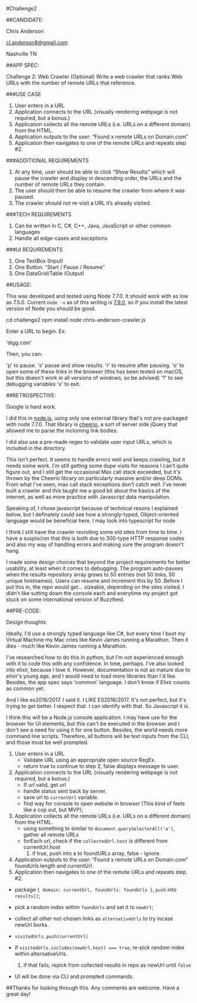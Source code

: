 #Challenge2

##CANDIDATE:

Chris Anderson

cl.anderson8@gmail.com

Nashville TN


##APP SPEC:

Challenge 2: Web Crawler (Optional)
  Write a web crawler that ranks Web URLs with the number of remote URLs that reference.

###USE CASE
  1. User enters in a URL
  2. Application connects to the URL (visually rendering webpage is not required, but a bonus.)
  3. Application collects all the remote URLs (i.e. URLs on a different domain) from the HTML.
  4. Application outputs to the user:
            “Found x remote URLs on Domain.com”
  5. Application then navigates to one of the remote URLs and repeats step #2.

###ADDITIONAL REQUIREMENTS
  1. At any time, user should be able to click “Show Results” which will pause the crawler and
        display in descending order, the URLs and the number of remote URLs they contain.
  2. The user should then be able to resume the crawler from where it was paused.
  3. The crawler should not re-visit a URL it’s already visited.

###TECH REQUIREMENTS
  1. Can be written in C, C#, C++, Java, JavaScript or other common languages
  2. Handle all edge-cases and exceptions

###UI REQUIREMENTS
  1. One TextBox (Input)
  2. One Button: “Start / Pause / Resume”
  3. One DataGrid/Table (Output)


##USAGE:

This was developed and tested using Node 7.7.0. It should work with as low as 7.5.0.
Current `node -v` as of this writing is [7.9.0](https://nodejs.org/en/), so if you install the latest version of Node you should be good.

cd challenge2
npm install
node chris-anderson-crawler.js

Enter a URL to begin. Ex: 

'digg.com'

Then, you can:

'p' to pause.
's' pause and show results.
'r' to resume after pausing.
'o' to open some of these links in the browser (this has been tested on macOS, but this doesn't work in all versions of windows, so be advised)
'?' to see debugging variables
'x' to exit.

##RETROSPECTIVE:

Google is hard work.

I did this in [node.js](https://nodejs.org/dist/latest-v7.x/docs/api/), using only one external library that's not pre-packaged with node 7.7.0. That library is [cheerio](https://github.com/cheeriojs/cheerio), a sort of server side jQuery that allowed me
to parse the incloming link bodies.

I did also use a pre-made regex to validate user input URLs, which is included in the directory.

This isn't perfect. It seems to handle errors well and keeps crawling, but it needs some work. I'm still getting some dupe visits for reasons I can't quite figure out, and I still get the occasional Max call stack exceeded, but it's thrown by the Cheerio library on particularly massive and/or deep DOMs. From what I've seen, max call stack exceptions don't catch well. I've never built a crawler and this taught me a good bit about the basics of the internet, as well as more practice with Javascript data manipulation.

Speaking of, I chose javascript because of technical resons I explained below, but I definately could see how a strongly-typed, Object-oriented language would be beneficial here. I may look into typescript for node

I think I still have the crawler revisiting some old sites from time to time. I have a suspiscion that this is both due to 300-type HTTP response codes and also my way of handling errors and making sure the program doesn't hang.

I made some design choices that beyond the project requirements for better usability, at least when it comes to debugging. The program auto-pauses when the results repository array grows to 50 entries (not 50 links, 50 unique hostnames). Users can resume and increment this by 50. Before I put this in, the repo would get... sizeable, depending on the sites visited. I didn't like sutting down the console each and everytime my project got stuck on some international version of Buzzfeed.

##PRE-CODE:

Design thoughts:

Ideally, I'd use a strongly typed language like C#, but every time I boot my Virtual Machine my Mac cries like Kevin James running a Marathon. Then it dies - much like Kevin James running a Marathon.

I've researched how to do this in python, but I'm not experienced enough with it to code this with any confidence. In time, perhaps. I've also looked into elixir, because I love it. However, documentation is not as mature due to elixir's young age, and I would need to load more libraries than I'd like. Besides, the app spec says 'common' language. I don't know if Elixir counts as common yet.

And I like es2016/2017. I said it. I LIKE ES2016/2017. It's not perfect, but it's trying to get better. I respect that. I can identify with that. So Javascript it is.

I think this will be a Node.js console application. I may have use for the browser for UI elements, but this can't be executed in the browser and I don't see a need for using it for one button. Besides, the world needs more command line scripts. Therefore, all buttons will be text inputs from the CLI, and those must be well prompted.

1. User enters in a URL
    * Validate URL using an appropriate open source RegEx.
    * return true to continue to step 2, false displays message to user.
2. Application connects to the URL (visually rendering webpage is not required, but a bonus.)
    * If url valid, get url
    * handle status sent back by server.
    * save url to `currentUrl` variable.
    * find way for console to open website in browser (This kind of feels like a cop out, but MVP);
3. Application collects all the remote URLs (i.e. URLs on a different domain) from the HTML.
    * using something to similar to `document.querySelectorAll('a')`, gather all remote URLs
    * forEach url, check if the `collectedUrl.host` is different from currentUrl.host
      1. if true, push into a to foundURLs array, false - ignore.
4. Application outputs to the user:
                  “Found x remote URLs on Domain.com”
  foundUrls.length and currentUrl.
5. Application then navigates to one of the remote URLs and repeats step #2.
  * package `{ domain: currentUrl, foundUrls: foundUrls }`, `push` into `results[]`;
  * pick a random index within `foundUrls` and set it to `newUrl`;
  * collect all other not-chosen links as `alternativeUrls` to try incase newUrl borks.
  * `visitedUrls.push(currentUrl)`
  * if `visitedUrls.includes(newUrl.host) === true`, re-pick random index within alternativeUrls.
    1. if that fails, repick from collected results in repo as newUrl until `false`
  
  * UI will be done via CLI and prompted commands.

##Thanks for looking through this. Any comments are welcome. Have a great day!